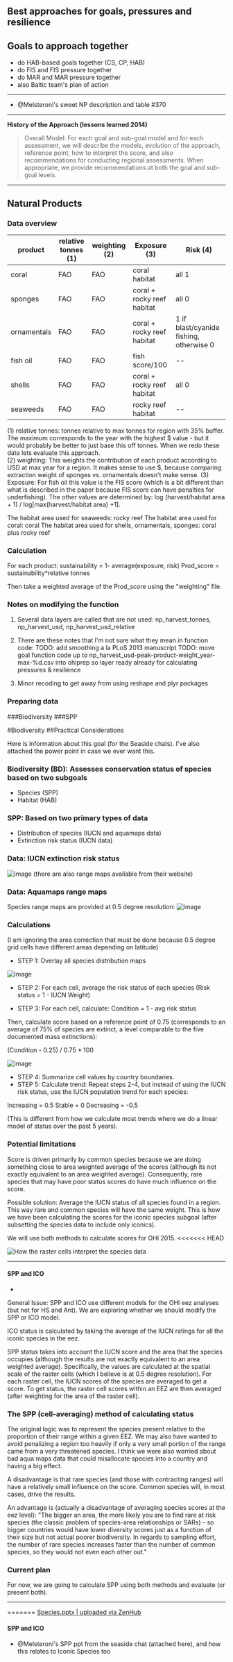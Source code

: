  ## Best approaches for goals, pressures and resilience

 ## Goals to approach together

- do HAB-based goals together (CS, CP, HAB)
- do FIS and FIS pressure together
- do MAR and MAR pressure together
- also Baltic team's plan of action

****

 - @Melsteroni's sweet NP description and table #370

 ****

 **History of the Approach (lessons learned 2014)**
 <!---Taken from Conceptual Guide v2--->

>Overall Model:
For each goal and sub-goal model and for each assessment, we will describe the models, evolution of the approach, reference point, how to interpret the score, and also recommendations for conducting regional assessments. When appropriate, we provide recommendations at both the goal and sub-goal levels.

***

 ## Natural Products

 ### Data overview

 product | relative tonnes (1) | weighting (2) | Exposure (3) | Risk (4)
 ----------|---------------------|-------------|--------------|------
 coral | FAO |  FAO | coral habitat | all 1
 sponges | FAO | FAO | coral + rocky reef habitat | all 0
 ornamentals | FAO | FAO | coral + rocky reef habitat | 1 if blast/cyanide fishing, otherwise 0
 fish oil | FAO | FAO | fish score/100 | --
 shells | FAO | FAO | coral + rocky reef habitat | all 0
 seaweeds | FAO | FAO | rocky reef habitat | --

 (1) relative tonnes: tonnes relative to max tonnes for region with 35% buffer.  The maximum corresponds to the year with the highest $ value - but it would probably be better to just base this off tonnes.  When we redo these data lets evaluate this approach.  
 (2) weighting: This weights the contribution of each product according to USD at max year for a region. It makes sense to use $, because comparing extraction weight of sponges vs. ornamentals doesn't make sense.
 (3) Exposure: For fish oil this value is the FIS score (which is a bit different than what is described in the paper because FIS score can have penalties for underfishing).  The other values are determined by:
 log (harvest/habitat area + 1) / log[max(harvest/habitat area) +1].

 The habitat area used for seaweeds: rocky reef
 The habitat area used for coral: coral
 The habitat area used for shells, ornamentals, sponges: coral plus rocky reef

 ### Calculation
 For each product:
 sustainability = 1- average(exposure, risk)
 Prod_score = sustainability*relative tonnes

 Then take a weighted average of the Prod_score using the "weighting" file.

 ### Notes on modifying the function
 1. Several data layers are called that are not used: np_harvest_tonnes, np_harvest_usd, np_harvest_usd_relative

 2. There are these notes that I'm not sure what they mean in function code:
 TODO: add smoothing a la PLoS 2013 manuscript
 TODO: move goal function code up to np_harvest_usd-peak-product-weight_year-max-%d.csv into ohiprep so layer ready already for calculating pressures & resilience

 3. Minor recoding to get away from using reshape and plyr packages

 ### Preparing data


 ###Biodiversity
 ###SPP

 #Biodiversity
 ##Practical Considerations

 <!---Summary of Mel's notes from #366--->

 Here is information about this goal (for the Seaside chats).  I've also attached the power point in case we ever want this.

 ### Biodiversity (BD): Assesses conservation status of species based on two subgoals
 * Species (SPP)
 * Habitat (HAB)

 ### SPP: Based on two primary types of data
 * Distribution of species (IUCN and aquamaps data)
 * Extinction risk status (IUCN data)

 ### Data: IUCN extinction risk status
 ![image](https://cloud.githubusercontent.com/assets/5685517/7187757/bb6e1fe2-e427-11e4-819f-2cd8f3df6a67.png)
 (there are also range maps available from their website)

 ### Data: Aquamaps range maps
 Species range maps are provided at 0.5 degree resolution:
 ![image](https://cloud.githubusercontent.com/assets/5685517/7187777/de90fbde-e427-11e4-8463-195b4932ec27.png)

 ### Calculations
 (I am ignoring the area correction that must be done because 0.5 degree grid cells have different areas depending on latitude)

 * STEP 1: Overlay all species distribution maps

 ![image](https://cloud.githubusercontent.com/assets/5685517/7210756/6c5a57ee-e509-11e4-87c9-01e74fc1594e.png)

 * STEP 2: For each cell, average the risk status of each species (Risk status = 1 - IUCN Weight)

 * STEP 3: For each cell, calculate:
 Condition = 1 - avg risk status

 Then, calculate score based on a reference point of 0.75 (corresponds to an average of 75% of species are extinct, a level comparable to the five documented mass extinctions):

 (Condition - 0.25) / 0.75 * 100

 ![image](https://cloud.githubusercontent.com/assets/5685517/7210872/4ef14d9c-e50a-11e4-8366-26bc5e4a888a.png)

 * STEP 4: Summarize cell values by country boundaries.
 * STEP 5: Calculate trend: Repeat steps 2-4, but instead of using the IUCN risk status, use the IUCN population trend for each species:

 Increasing = 0.5
 Stable = 0
 Decreasing = -0.5

 (This is different from how we calculate most trends where we do a linear model of status over the past 5 years).

 ### Potential limitations
 Score is driven primarily by common species because we are doing something close to area weighted average of the scores (although its not exactly equivalent to an area weighted average).  Consequently, rare species that may have poor status scores do have much influence on the score.

 Possible solution: Average the IUCN status of all species found in a region.  This way rare and common species will have the same weight.  This is how we have been calculating the scores for the iconic species subgoal (after subsetting the species data to include only iconics).

 We will use both methods to calculate scores for OHI 2015.
<<<<<<< HEAD

 ![How the raster cells interpret the species data](https://cloud.githubusercontent.com/assets/10619388/7287365/c41926a6-e908-11e4-8cfb-db2b85cecd38.png)

****
 #### SPP and ICO
-
General Issue: SPP and ICO use different models for the OHI eez analyses (but not for HS and Ant).  We are exploring whether we should modify the SPP or ICO model.

ICO status is calculated by taking the average of the IUCN ratings for all the iconic species in the eez.  

SPP status takes into account the IUCN score and the area that the species occupies (although the results are not exactly equivalent to an area weighted average).  Specifically, the values are calculated at the spatial scale of the raster cells (which I believe is at 0.5 degree resolution).  For each raster cell, the IUCN scores of the species are averaged to get a score. To get status, the raster cell scores within an EEZ are then averaged (after weighting for the area of the raster cell).  

### The SPP (cell-averaging) method of calculating status
The original logic was to represent the species present relative to the proportion of their range within a given EEZ.  We may also have wanted to avoid penalizing a region too heavily if only a very small portion of the range came from a very threatened species.  I think we were also worried about bad aqua maps data that could misallocate species into a country and having a big effect.

A disadvantage is that rare species (and those with contracting ranges) will have a relatively small influence on the score.  Common species will, in most cases, drive the results.

An advantage is (actually a disadvantage of averaging species scores at the eez level): "The bigger an area, the more likely you are to find rare at risk species (the classic problem of species-area relationships or SARs) - so bigger countries would have lower diversity scores just as a function of their size but not actual poorer biodiversity. In regards to sampling effort, the number of rare species increases faster than the number of common species, so they would not even each other out."

### Current plan
For now, we are going to calculate SPP using both methods and evaluate (or present both).  

***
=======
 [Species.pptx | uploaded via ZenHub](https://files.zenhub.io/553176e6fe51d46838aabe9f)


 #### SPP and ICO
- @Melsteroni's SPP ppt from the seaside chat (attached here), and how this relates to Iconic Species too
